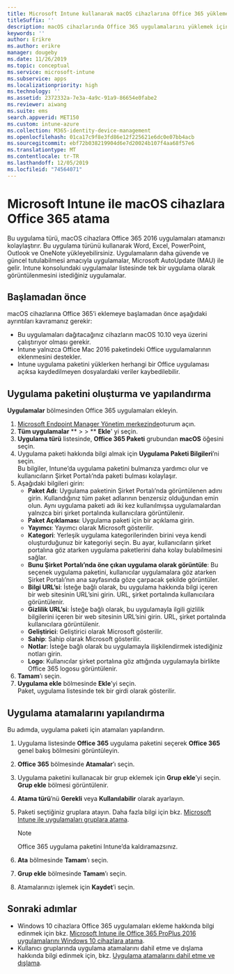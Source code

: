 ```yaml
---
title: Microsoft Intune kullanarak macOS cihazlarına Office 365 yükleme
titleSuffix: ''
description: macOS cihazlarında Office 365 uygulamalarını yüklemek için Microsoft Intune’u nasıl kullanabileceğinizi öğrenin.
keywords: ''
author: Erikre
ms.author: erikre
manager: dougeby
ms.date: 11/26/2019
ms.topic: conceptual
ms.service: microsoft-intune
ms.subservice: apps
ms.localizationpriority: high
ms.technology: ''
ms.assetid: 2372332a-7e3a-4a9c-91a9-86654e0fabe2
ms.reviewer: aiwang
ms.suite: ems
search.appverid: MET150
ms.custom: intune-azure
ms.collection: M365-identity-device-management
ms.openlocfilehash: 01ca17c9f8e3fd86e12f225621e6dc0e07bb4acb
ms.sourcegitcommit: ebf72b038219904d6e7d20024b107f4aa68f57e6
ms.translationtype: MT
ms.contentlocale: tr-TR
ms.lasthandoff: 12/05/2019
ms.locfileid: "74564071"
---
```

# <a name="assign-office-365-to-macos-devices-with-microsoft-intune"></a>Microsoft Intune ile macOS cihazlara Office 365 atama

Bu uygulama türü, macOS cihazlara Office 365 2016 uygulamaları atamanızı kolaylaştırır. Bu uygulama türünü kullanarak Word, Excel, PowerPoint, Outlook ve OneNote yükleyebilirsiniz. Uygulamaların daha güvende ve güncel tutulabilmesi amacıyla uygulamalar, Microsoft AutoUpdate (MAU) ile gelir. Intune konsolundaki uygulamalar listesinde tek bir uygulama olarak görüntülenmesini istediğiniz uygulamalar.


## <a name="before-you-start"></a>Başlamadan önce

macOS cihazlarına Office 365’i eklemeye başlamadan önce aşağıdaki ayrıntıları kavramanız gerekir:

- Bu uygulamaları dağıtacağınız cihazların macOS 10.10 veya üzerini çalıştırıyor olması gerekir.
- Intune yalnızca Office Mac 2016 paketindeki Office uygulamalarının eklenmesini destekler.
- Intune uygulama paketini yüklerken herhangi bir Office uygulaması açıksa kaydedilmeyen dosyalardaki veriler kaybedilebilir.

## <a name="create-and-configure-the-app-suite"></a>Uygulama paketini oluşturma ve yapılandırma

**Uygulamalar** bölmesinden Office 365 uygulamaları ekleyin.
1. [Microsoft Endpoint Manager Yönetim merkezinde](https://go.microsoft.com/fwlink/?linkid=2109431)oturum açın.
2. **Tüm uygulamalar** ** >  > ** **Ekle**' yi seçin.
3. **Uygulama türü** listesinde, **Office 365 Paketi** grubundan **macOS** öğesini seçin.
4. Uygulama paketi hakkında bilgi almak için **Uygulama Paketi Bilgileri**’ni seçin.  
    Bu bilgiler, Intune’da uygulama paketini bulmanıza yardımcı olur ve kullanıcıların Şirket Portalı’nda paketi bulması kolaylaşır.
5. Aşağıdaki bilgileri girin:
    - **Paket Adı**: Uygulama paketinin Şirket Portalı’nda görüntülenen adını girin. Kullandığınız tüm paket adlarının benzersiz olduğundan emin olun. Aynı uygulama paketi adı iki kez kullanılmışsa uygulamalardan yalnızca biri şirket portalında kullanıcılara görüntülenir.
    - **Paket Açıklaması**: Uygulama paketi için bir açıklama girin.
    - **Yayımcı**: Yayımcı olarak Microsoft gösterilir.
    - **Kategori**: Yerleşik uygulama kategorilerinden birini veya kendi oluşturduğunuz bir kategoriyi seçin. Bu ayar, kullanıcıların şirket portalına göz atarken uygulama paketlerini daha kolay bulabilmesini sağlar.
    - **Bunu Şirket Portalı’nda öne çıkan uygulama olarak görüntüle**: Bu seçenek uygulama paketini, kullanıcılar uygulamalara göz atarken Şirket Portalı’nın ana sayfasında göze çarpacak şekilde görüntüler.
    - **Bilgi URL’si**: İsteğe bağlı olarak, bu uygulama hakkında bilgi içeren bir web sitesinin URL’sini girin. URL, şirket portalında kullanıcılara görüntülenir.
    - **Gizlilik URL’si**: İsteğe bağlı olarak, bu uygulamayla ilgili gizlilik bilgilerini içeren bir web sitesinin URL’sini girin. URL, şirket portalında kullanıcılara görüntülenir.
    - **Geliştirici**: Geliştirici olarak Microsoft gösterilir.
    - **Sahip**: Sahip olarak Microsoft gösterilir.
    - **Notlar**: İsteğe bağlı olarak bu uygulamayla ilişkilendirmek istediğiniz notları girin.
    - **Logo**: Kullanıcılar şirket portalına göz attığında uygulamayla birlikte Office 365 logosu görüntülenir.
6. **Tamam**’ı seçin.
7. **Uygulama ekle** bölmesinde **Ekle**’yi seçin.  
    Paket, uygulama listesinde tek bir girdi olarak gösterilir.

## <a name="configure-app-assignments"></a>Uygulama atamalarını yapılandırma

Bu adımda, uygulama paketi için atamaları yapılandırın. 

1. Uygulama listesinde **Office 365** uygulama paketini seçerek **Office 365** genel bakış bölmesini görüntüleyin.
2. **Office 365** bölmesinde **Atamalar**’ı seçin.
3. Uygulama paketini kullanacak bir grup eklemek için **Grup ekle**’yi seçin.  
    **Grup ekle** bölmesi görüntülenir.
4. **Atama türü**’nü **Gerekli** veya **Kullanılabilir** olarak ayarlayın.
5. Paketi seçtiğiniz gruplara atayın. Daha fazla bilgi için bkz. [Microsoft Intune ile uygulamaları gruplara atama](apps-deploy.md).

    >[!Note]
    > Office 365 uygulama paketini Intune’da kaldıramazsınız.

5. **Ata** bölmesinde **Tamam**’ı seçin.
6. **Grup ekle** bölmesinde **Tamam**’ı seçin.
7. Atamalarınızı işlemek için **Kaydet**’i seçin.

## <a name="next-steps"></a>Sonraki adımlar

- Windows 10 cihazlara Office 365 uygulamaları ekleme hakkında bilgi edinmek için bkz. [Microsoft Intune ile Office 365 ProPlus 2016 uygulamalarını Windows 10 cihazlara atama](apps-add-office365.md).
- Kullanıcı gruplarında uygulama atamalarını dahil etme ve dışlama hakkında bilgi edinmek için, bkz. [Uygulama atamalarını dahil etme ve dışlama](apps-inc-exl-assignments.md).
